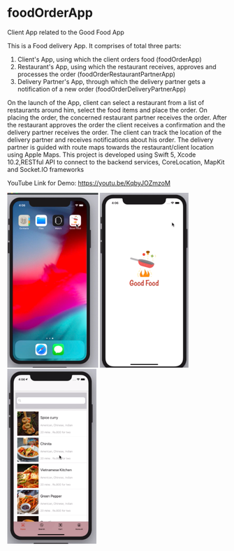# foodOrderApp
Client App related to the Good Food App

This is a Food delivery App. It comprises of total three parts: 
1. Client's App, using which the client orders food (foodOrderApp)
2. Restaurant's App, using which the restaurant receives, approves and processes the order (foodOrderRestaurantPartnerApp)
3. Delivery Partner's App, through which the delivery partner gets a notification of a new order (foodOrderDeliveryPartnerApp)

On the launch of the App, client can select a restaurant from a list of restaurants around him, select the food items and place the order. On placing the order, the concerned restaurant partner receives the order. After the restaurant approves the order the client receives a confirmation and the delivery partner receives the order.
The client can track the location of the delivery partner and receives notifications about his order.
The delivery partner is guided with route maps towards the restaurant/client location using Apple Maps.
This project is developed using Swift 5, Xcode 10.2,RESTful API to connect to the backend services, CoreLocation, MapKit and Socket.IO frameworks

YouTube Link for Demo: https://youtu.be/KqbyJOZmzoM

<img src="Images/1.png" alt="Home Screen" height=400 > 
<img src="Images/2.png" alt="Task List" height=400> 
<img src="Images/3.png" alt="Task in detail" height=400>

